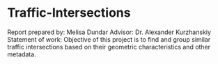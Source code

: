 # Traffic-Intersections

Report prepared by: Melisa Dundar
Advisor: Dr. Alexander Kurzhanskiy
Statement of work: Objective of this project is to find and group similar traffic intersections based on their geometric characteristics and other metadata.
